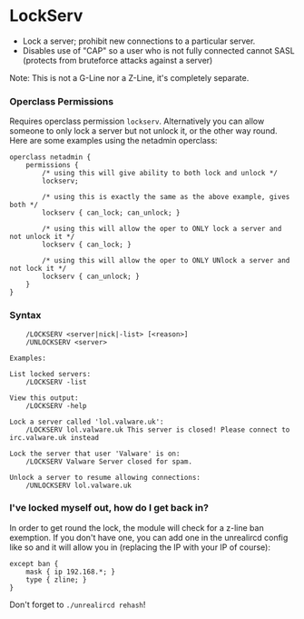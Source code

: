 # LockServ

- Lock a server; prohibit new connections to a particular server.
- Disables use of "CAP" so a user who is not fully connected cannot SASL (protects from bruteforce attacks against a server)

Note: This is not a G-Line nor a Z-Line, it's completely separate.

### Operclass Permissions ###
Requires operclass permission `lockserv`. Alternatively you can allow someone to only lock a server but not unlock it, or the other way round. Here are some examples using the netadmin operclass:
```
operclass netadmin {
	permissions {
		/* using this will give ability to both lock and unlock */
		lockserv;
		
		/* using this is exactly the same as the above example, gives both */
		lockserv { can_lock; can_unlock; }

		/* using this will allow the oper to ONLY lock a server and not unlock it */
		lockserv { can_lock; }
		
		/* using this will allow the oper to ONLY UNlock a server and not lock it */
		lockserv { can_unlock; }
	}
}

```


### Syntax ###
```
	/LOCKSERV <server|nick|-list> [<reason>]
	/UNLOCKSERV <server>

Examples:

List locked servers:
	/LOCKSERV -list

View this output:
	/LOCKSERV -help

Lock a server called 'lol.valware.uk':
	/LOCKSERV lol.valware.uk This server is closed! Please connect to irc.valware.uk instead

Lock the server that user 'Valware' is on:
	/LOCKSERV Valware Server closed for spam.

Unlock a server to resume allowing connections:
	/UNLOCKSERV lol.valware.uk
```
### I've locked myself out, how do I get back in? ###
In order to get round the lock, the module will check for a z-line ban exemption. If you don't have one, you can add one in the unrealircd config like so and it will allow you in (replacing the IP with your IP of course):
```
except ban {
	mask { ip 192.168.*; }
	type { zline; }
}
```
Don't forget to `./unrealircd rehash`!
